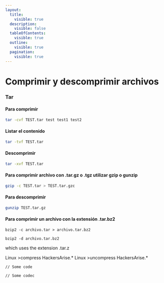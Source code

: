 ```yaml
---
layout:
  title:
    visible: true
  description:
    visible: false
  tableOfContents:
    visible: true
  outline:
    visible: true
  pagination:
    visible: true
---
```


# Comprimir y descomprimir archivos

### Tar

#### Para comprimir&#x20;

```bash
tar -cvf TEST.tar test test1 test2
```

#### Listar el contenido

```bash
tar -tvf TEST.tar
```

#### Descomprimir

```bash
tar -xvf TEST.tar
```

#### Para comprimir archivo con .tar.gz o .tgz utilizar gzip o gunzip

```bash
gzip -c TEST.tar > TEST.tar.gzc
```

#### Para descomprimir

```bash
gunzip TEST.tar.gz
```

#### Para comprimir un archivo con la extensión .tar.bz2

```
bzip2 -c archivo.tar > archivo.tar.bz2
```

```
bzip2 -d archivo.tar.bz2
```

which uses the extension .tar.z

Linux >compress HackersArise.\* Linux >uncompress HackersArise.\*

```
// Some code
```

```
// Some codec
```
